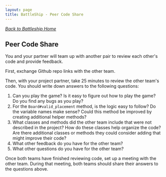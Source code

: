 ```yaml
---
layout: page
title: BattleShip - Peer Code Share
---
```


_[Back to Battleship Home](./index)_

## Peer Code Share

You and your partner will team up with another pair to review each other's code and provide feedback.

First, exchange Github repo links with the other team.

Then, with your project partner, take 25 minutes to review the other team's code. You should write down answers to the following questions:

1. Can you play the game? Is it easy to figure out how to play the game? Do you find any bugs as you play?
1. For the `Board#valid_placement` method, is the logic easy to follow? Do the variable names make sense? Could this method be improved by creating additional helper methods?
1. What classes and methods did the other team include that were not described in the project? How do these classes help organize the code? Are there additional classes or methods they could consider adding that might improve their code?
1. What other feedback do you have for the other team?
1. What other questions do you have for the other team?

Once both teams have finished reviewing code, set up a meeting with the other team. During that meeting, both teams should share their answers to the questions above.
